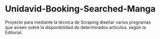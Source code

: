 # Unidavid-Booking-Searched-Manga
Proyecto para mediante la técnica de Scraping diseñar varios programas que avisen sobre la disponibilidad de determinados artículos. según la Editorial.

